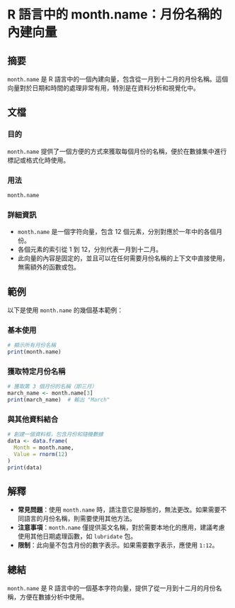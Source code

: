 <!--
Meta Description: # R 語言中的 month.name：月份名稱的內建向量 ## 摘要 `month.name` 是 R 語言中的一個內建向量，包含從一月到十二月的月份名稱。這個向量對於日期和時間的處理非常有用，特別是在資料分析和視覺化中。 ## 文檔 ### 目的 `month.name` 提供了一個方便的方式來...
Meta Keywords: month, name, print, data, march_name
-->

# R 語言中的 month.name：月份名稱的內建向量

## 摘要
`month.name` 是 R 語言中的一個內建向量，包含從一月到十二月的月份名稱。這個向量對於日期和時間的處理非常有用，特別是在資料分析和視覺化中。

## 文檔
### 目的
`month.name` 提供了一個方便的方式來獲取每個月份的名稱，便於在數據集中進行標記或格式化時使用。

### 用法
```R
month.name
```

### 詳細資訊
- `month.name` 是一個字符向量，包含 12 個元素，分別對應於一年中的各個月份。
- 各個元素的索引從 1 到 12，分別代表一月到十二月。
- 此向量的內容是固定的，並且可以在任何需要月份名稱的上下文中直接使用，無需額外的函數或包。

## 範例
以下是使用 `month.name` 的幾個基本範例：

### 基本使用
```R
# 顯示所有月份名稱
print(month.name)
```

### 獲取特定月份名稱
```R
# 獲取第 3 個月份的名稱（即三月）
march_name <- month.name[3]
print(march_name)  # 輸出 "March"
```

### 與其他資料結合
```R
# 創建一個資料框，包含月份和隨機數據
data <- data.frame(
  Month = month.name,
  Value = rnorm(12)
)
print(data)
```

## 解釋
- **常見問題**：使用 `month.name` 時，請注意它是靜態的，無法更改。如果需要不同語言的月份名稱，則需要使用其他方法。
- **注意事項**：`month.name` 僅提供英文名稱，對於需要本地化的應用，建議考慮使用其他日期處理函數，如 `lubridate` 包。
- **限制**：此向量不包含月份的數字表示。如果需要數字表示，應使用 `1:12`。

## 總結
`month.name` 是 R 語言中的一個基本字符向量，提供了從一月到十二月的月份名稱，方便在數據分析中使用。